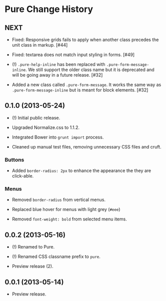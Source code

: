 Pure Change History
===================

NEXT
----

* Fixed: Responsive grids fails to apply when another class precedes the unit
  class in markup. [#44]

* Fixed: textarea does not match input styling in forms. [#49]

* (!) `.pure-help-inline` has been replaced with `.pure-form-message-inline`. We
still support the older class name but it is deprecated and will be going away
in a future release. [#32]

* Added a new class called `.pure-form-message`. It works the same way as
`.pure-form-message-inline` but is meant for block elements. [#32]


0.1.0 (2013-05-24)
------------------

* (!) Initial public release.

* Upgraded Normalize.css to 1.1.2.

* Integrated Bower into `grunt import` process.

* Cleaned up manual test files, removing unnecessary CSS files and cruft.

### Buttons

* Added `border-radius: 2px` to enhance the appearance the they are click-able.

### Menus

* Removed `border-radius` from vertical menus.

* Replaced blue hover for menus with light grey (`#eee`)

* Removed `font-weight: bold` from selected menu items.


0.0.2 (2013-05-16)
------------------

* (!) Renamed to Pure.

* (!) Renamed CSS classname prefix to `pure`.

* Preview release (2).


0.0.1 (2013-05-14)
------------------

* Preview release.
